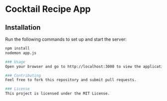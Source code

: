 # Cocktail Recipe App

## Installation

Run the following commands to set up and start the server:

```bash
npm install
nodemon app.js

### Usage
Open your browser and go to http://localhost:3000 to view the application.

### Contributing
Feel free to fork this repository and submit pull requests.

### License
This project is licensed under the MIT License.
